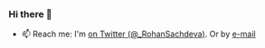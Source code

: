 ### Hi there 👋

- 📫 Reach me: I'm [on Twitter (@_RohanSachdeva)](http://twitter.com/_RohanSachdeva). Or by [e-mail](mailto:rohan.sachdeva1990@gmail.com)

<!--
**rohansachdeva1990/rohansachdeva1990** is a ✨ _special_ ✨ repository because its `README.md` (this file) appears on your GitHub profile.

Here are some ideas to get you started:

- 🔭 I’m currently working on ...
- 🌱 I’m currently learning ...
- 👯 I’m looking to collaborate on ...
- 🤔 I’m looking for help with ...
- 💬 Ask me about ...
- 📫 How to reach me: ...
- 😄 Pronouns: ...
- ⚡ Fun fact: ...
-->
